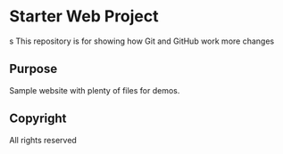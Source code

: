 # Starter Web Project
s
This repository is for showing how Git and GitHub work
more changes
## Purpose

Sample website with plenty of files for demos.

## Copyright
All rights reserved
